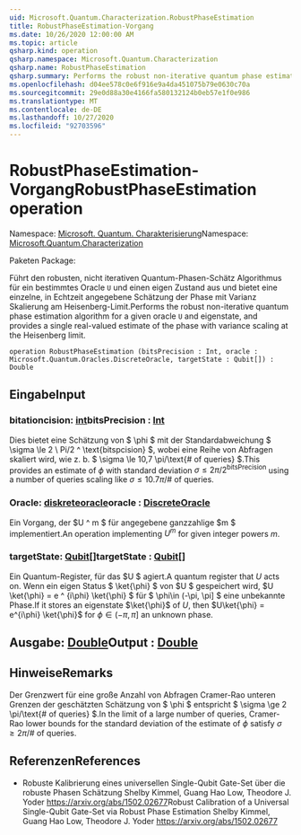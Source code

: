 ```yaml
---
uid: Microsoft.Quantum.Characterization.RobustPhaseEstimation
title: RobustPhaseEstimation-Vorgang
ms.date: 10/26/2020 12:00:00 AM
ms.topic: article
qsharp.kind: operation
qsharp.namespace: Microsoft.Quantum.Characterization
qsharp.name: RobustPhaseEstimation
qsharp.summary: Performs the robust non-iterative quantum phase estimation algorithm for a given oracle `U` and eigenstate, and provides a single real-valued estimate of the phase with variance scaling at the Heisenberg limit.
ms.openlocfilehash: d04ee578c0e6f916e9a4da451075b79e0630c70a
ms.sourcegitcommit: 29e0d88a30e4166fa580132124b0eb57e1f0e986
ms.translationtype: MT
ms.contentlocale: de-DE
ms.lasthandoff: 10/27/2020
ms.locfileid: "92703596"
---
```

# <a name="robustphaseestimation-operation"></a><span data-ttu-id="29b34-102">RobustPhaseEstimation-Vorgang</span><span class="sxs-lookup"><span data-stu-id="29b34-102">RobustPhaseEstimation operation</span></span>

<span data-ttu-id="29b34-103">Namespace: [Microsoft. Quantum. Charakterisierung](xref:Microsoft.Quantum.Characterization)</span><span class="sxs-lookup"><span data-stu-id="29b34-103">Namespace: [Microsoft.Quantum.Characterization](xref:Microsoft.Quantum.Characterization)</span></span>

<span data-ttu-id="29b34-104">Paketen [](https://nuget.org/packages/)</span><span class="sxs-lookup"><span data-stu-id="29b34-104">Package: [](https://nuget.org/packages/)</span></span>


<span data-ttu-id="29b34-105">Führt den robusten, nicht iterativen Quantum-Phasen-Schätz Algorithmus für ein bestimmtes Oracle `U` und einen eigen Zustand aus und bietet eine einzelne, in Echtzeit angegebene Schätzung der Phase mit Varianz Skalierung am Heisenberg-Limit.</span><span class="sxs-lookup"><span data-stu-id="29b34-105">Performs the robust non-iterative quantum phase estimation algorithm for a given oracle `U` and eigenstate, and provides a single real-valued estimate of the phase with variance scaling at the Heisenberg limit.</span></span>

```qsharp
operation RobustPhaseEstimation (bitsPrecision : Int, oracle : Microsoft.Quantum.Oracles.DiscreteOracle, targetState : Qubit[]) : Double
```


## <a name="input"></a><span data-ttu-id="29b34-106">Eingabe</span><span class="sxs-lookup"><span data-stu-id="29b34-106">Input</span></span>

### <a name="bitsprecision--int"></a><span data-ttu-id="29b34-107">bitationcision: [int](xref:microsoft.quantum.lang-ref.int)</span><span class="sxs-lookup"><span data-stu-id="29b34-107">bitsPrecision : [Int](xref:microsoft.quantum.lang-ref.int)</span></span>

<span data-ttu-id="29b34-108">Dies bietet eine Schätzung von $ \phi $ mit der Standardabweichung $ \sigma \le 2 \ Pi/2 ^ \text{bitspcision} $, wobei eine Reihe von Abfragen skaliert wird, wie z. b. $ \sigma \le 10,7 \pi/\text{# of queries} $.</span><span class="sxs-lookup"><span data-stu-id="29b34-108">This provides an estimate of $\phi$ with standard deviation $\sigma \le 2\pi / 2^\text{bitsPrecision}$ using a number of queries scaling like $\sigma \le 10.7 \pi / \text{# of queries}$.</span></span>


### <a name="oracle--discreteoracle"></a><span data-ttu-id="29b34-109">Oracle: [diskreteoracle](xref:Microsoft.Quantum.Oracles.DiscreteOracle)</span><span class="sxs-lookup"><span data-stu-id="29b34-109">oracle : [DiscreteOracle](xref:Microsoft.Quantum.Oracles.DiscreteOracle)</span></span>

<span data-ttu-id="29b34-110">Ein Vorgang, der $U ^ m $ für angegebene ganzzahlige $m $ implementiert.</span><span class="sxs-lookup"><span data-stu-id="29b34-110">An operation implementing $U^m$ for given integer powers $m$.</span></span>


### <a name="targetstate--qubit"></a><span data-ttu-id="29b34-111">targetState: [Qubit](xref:microsoft.quantum.lang-ref.qubit)[]</span><span class="sxs-lookup"><span data-stu-id="29b34-111">targetState : [Qubit](xref:microsoft.quantum.lang-ref.qubit)[]</span></span>

<span data-ttu-id="29b34-112">Ein Quantum-Register, für das $U $ agiert.</span><span class="sxs-lookup"><span data-stu-id="29b34-112">A quantum register that $U$ acts on.</span></span> <span data-ttu-id="29b34-113">Wenn ein eigen Status $ \ket{\phi} $ von $U $ gespeichert wird, $U \ket{\phi} = e ^ {i\phi} \ket{\phi} $ für $ \phi\in (-\pi, \pi] $ eine unbekannte Phase.</span><span class="sxs-lookup"><span data-stu-id="29b34-113">If it stores an eigenstate $\ket{\phi}$ of $U$, then $U\ket{\phi} = e^{i\phi} \ket{\phi}$ for $\phi\in(-\pi,\pi]$ an unknown phase.</span></span>



## <a name="output--double"></a><span data-ttu-id="29b34-114">Ausgabe: [Double](xref:microsoft.quantum.lang-ref.double)</span><span class="sxs-lookup"><span data-stu-id="29b34-114">Output : [Double](xref:microsoft.quantum.lang-ref.double)</span></span>



## <a name="remarks"></a><span data-ttu-id="29b34-115">Hinweise</span><span class="sxs-lookup"><span data-stu-id="29b34-115">Remarks</span></span>

<span data-ttu-id="29b34-116">Der Grenzwert für eine große Anzahl von Abfragen Cramer-Rao unteren Grenzen der geschätzten Schätzung von $ \phi $ entspricht $ \sigma \ge 2 \pi/\text{# of queries} $.</span><span class="sxs-lookup"><span data-stu-id="29b34-116">In the limit of a large number of queries, Cramer-Rao lower bounds for the standard deviation of the estimate of $\phi$ satisfy $\sigma \ge 2 \pi / \text{# of queries}$.</span></span>

## <a name="references"></a><span data-ttu-id="29b34-117">Referenzen</span><span class="sxs-lookup"><span data-stu-id="29b34-117">References</span></span>

- <span data-ttu-id="29b34-118">Robuste Kalibrierung eines universellen Single-Qubit Gate-Set über die robuste Phasen Schätzung Shelby Kimmel, Guang Hao Low, Theodore J. Yoder https://arxiv.org/abs/1502.02677</span><span class="sxs-lookup"><span data-stu-id="29b34-118">Robust Calibration of a Universal Single-Qubit Gate-Set via Robust Phase Estimation Shelby Kimmel, Guang Hao Low, Theodore J. Yoder https://arxiv.org/abs/1502.02677</span></span>